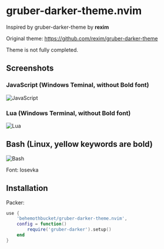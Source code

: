 # gruber-darker-theme.nvim
Inspired by gruber-darker-theme by **rexim**

Original theme: https://github.com/rexim/gruber-darker-theme

Theme is not fully completed.

## Screenshots

### JavaScript (Windows Teminal, without Bold font)

![JavaScript](https://i.ibb.co/fxpSFXp/javascript.png)

### Lua (Windows Terminal, without Bold font)

![Lua](https://i.ibb.co/bB66HsV/image.png)

## Bash (Linux, yellow keywords are bold)

![Bash](https://i.ibb.co/JcxNMs5/image.png)

Font: Iosevka

## Installation

Packer:

```lua
use {
    'behemothbucket/gruber-darker-theme.nvim',
    config = function()
        require('gruber-darker').setup()
    end
}
```
